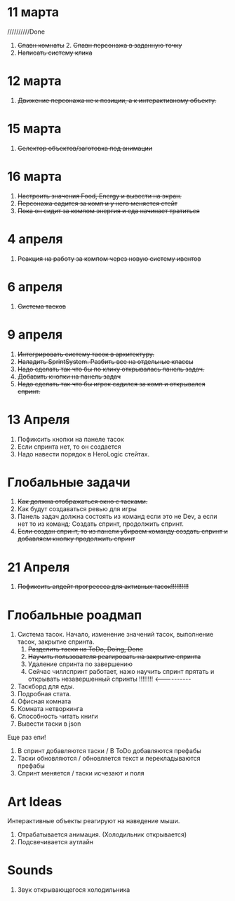 
# 11 марта 
//////////Done

1. ~~Спавн комнаты~~
   2. ~~Спавн персонажа в заданную точку~~                         
3. ~~Написать систему клика~~


# 12 марта

1. ~~Движение персонажа не к позиции, а к интерактивному объекту.~~

# 15 марта
1. ~~Селектор объектов/заготовка под анимации~~                    

# 16 марта
1. ~~Настроить значения Food, Energy и вывести на экран.~~
2. ~~Персонажа садится за комп и у него меняется стейт~~
3. ~~Пока он сидит за компом энергия и еда начинает тратиться~~ 

# 4 апреля
1. ~~Реакция на работу за компом через новую систему ивентов~~

# 6 апреля 
1. ~~Система тасков~~ 

# 9 апреля 
1. ~~Интегрировать систему тасок в архитектуру.~~
2. ~~Наладить SprintSystem. Разбить все на отдельные классы~~
3. ~~Надо сделать так что бы по клику открывалась панель задач.~~
4. ~~Добавить кнопки на панель задач~~
5. ~~Надо сделать так что бы игрок садился за комп и открывался спринт.~~ 

# 13 Апреля
1. Пофиксить кнопки на панеле тасок 
2. Если спринта нет, то он создается
3. Надо навести порядок в HeroLogic стейтах. 
 

# Глобальные задачи
1. ~~Как должна отображаться окно с тасками.~~ 
2. Как будут создаваться ревью для игры
3. Панель задач должна состоять из команд если это не Dev, а если нет то из команд: Создать спринт, продолжить спринт.
4. ~~Если создан спринт, то из панели убираем команду создать спринт и добавляем кнопку продолжить спринт~~


# 21 Апреля
1. ~~Пофиксить апдейт прогрессса для активных тасок!!!!!!!!!!~~

# Глобальные роадмап
1. Система тасок. Начало, изменение значений тасок, выполнение тасок, закрытие спринта.
   1. ~~Разделить таски на ToDo, Doing, Done~~
   2. ~~Научить пользователя реагировать на закрытие спринта~~
   3. Удаление спринта по завершению
   4. Сейчас чиллспринт работает, нажо научить спринт прятать и открывать незавершенный спринты !!!!!!!! <----------
2. Таскборд для еды.
3. Подробная стата.
4. Офисная комната
5. Комната нетворкинга
6. Способность читать книги
7. Вывести таски в json

Еще раз епи!
1. В спринт добавляются таски / В ToDo добавляются префабы
2. Таски обновляются / обновляется текст и перекладываются префабы
3. Спринт меняется / таски исчезают и поля 

# Art Ideas
Интерактивные объекты реагируют на наведение мыши. 
1. Отрабатывается анимация. (Холодильник открывается)
2. Подсвечивается аутлайн

# Sounds
1. Звук открывающегося холодильника 


